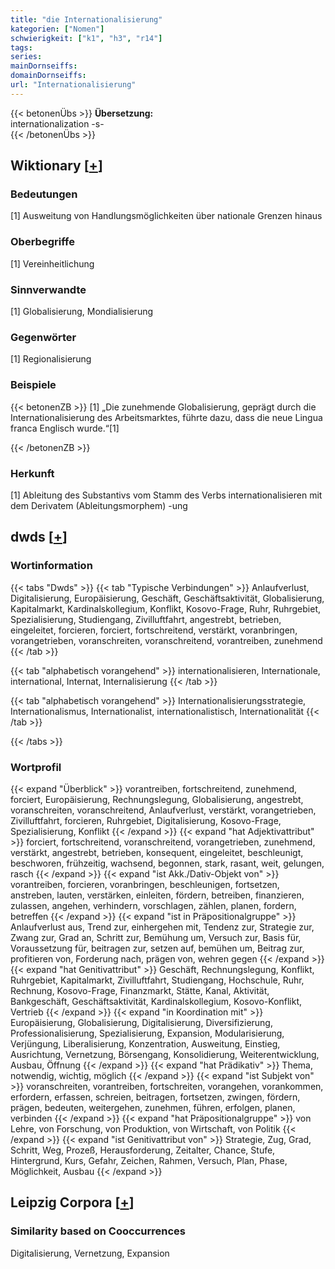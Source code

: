 ```yaml
---
title: "die Internationalisierung"
kategorien: ["Nomen"]
schwierigkeit: ["k1", "h3", "r14"]
tags:
series:
mainDornseiffs:
domainDornseiffs:
url: "Internationalisierung"
---
```


{{< betonenÜbs >}}
**Übersetzung:**  
internationalization -s-  
{{< /betonenÜbs >}}

## Wiktionary [[+](https://de.wiktionary.org/wiki/Internationalisierung)]

### Bedeutungen
[1] Ausweitung von Handlungsmöglichkeiten über nationale Grenzen hinaus  

### Oberbegriffe
[1] Vereinheitlichung  

### Sinnverwandte
[1] Globalisierung, Mondialisierung  

### Gegenwörter
[1] Regionalisierung  

### Beispiele
{{< betonenZB >}}
[1] „Die zunehmende Globalisierung, geprägt durch die Internationalisierung des Arbeitsmarktes, führte dazu, dass die neue Lingua franca Englisch wurde.“[1]  

{{< /betonenZB >}}
### Herkunft
[1] Ableitung des Substantivs vom Stamm des Verbs internationalisieren mit dem Derivatem (Ableitungsmorphem) -ung  



## dwds [[+](https://www.dwds.de/wb/Internationalisierung)]

### Wortinformation
{{< tabs "Dwds" >}}
{{< tab "Typische Verbindungen" >}}
Anlaufverlust, Digitalisierung, Europäisierung, Geschäft, Geschäftsaktivität, Globalisierung, Kapitalmarkt, Kardinalskollegium, Konflikt, Kosovo-Frage, Ruhr, Ruhrgebiet, Spezialisierung, Studiengang, Zivilluftfahrt, angestrebt, betrieben, eingeleitet, forcieren, forciert, fortschreitend, verstärkt, voranbringen, vorangetrieben, voranschreiten, voranschreitend, vorantreiben, zunehmend
{{< /tab >}}

{{< tab "alphabetisch vorangehend" >}}
internationalisieren, Internationale, international, Internat, Internalisierung
{{< /tab >}}

{{< tab "alphabetisch vorangehend" >}}
Internationalisierungsstrategie, Internationalismus, Internationalist, internationalistisch, Internationalität
{{< /tab >}}

{{< /tabs >}}

### Wortprofil
{{< expand "Überblick" >}} vorantreiben, fortschreitend, zunehmend, forciert, Europäisierung, Rechnungslegung, Globalisierung, angestrebt, voranschreiten, voranschreitend, Anlaufverlust, verstärkt, vorangetrieben, Zivilluftfahrt, forcieren, Ruhrgebiet, Digitalisierung, Kosovo-Frage, Spezialisierung, Konflikt {{< /expand >}}
{{< expand "hat Adjektivattribut" >}} forciert, fortschreitend, voranschreitend, vorangetrieben, zunehmend, verstärkt, angestrebt, betrieben, konsequent, eingeleitet, beschleunigt, beschworen, frühzeitig, wachsend, begonnen, stark, rasant, weit, gelungen, rasch {{< /expand >}}
{{< expand "ist Akk./Dativ-Objekt von" >}} vorantreiben, forcieren, voranbringen, beschleunigen, fortsetzen, anstreben, lauten, verstärken, einleiten, fördern, betreiben, finanzieren, zulassen, angehen, verhindern, vorschlagen, zählen, planen, fordern, betreffen {{< /expand >}}
{{< expand "ist in Präpositionalgruppe" >}} Anlaufverlust aus, Trend zur, einhergehen mit, Tendenz zur, Strategie zur, Zwang zur, Grad an, Schritt zur, Bemühung um, Versuch zur, Basis für, Voraussetzung für, beitragen zur, setzen auf, bemühen um, Beitrag zur, profitieren von, Forderung nach, prägen von, wehren gegen {{< /expand >}}
{{< expand "hat Genitivattribut" >}} Geschäft, Rechnungslegung, Konflikt, Ruhrgebiet, Kapitalmarkt, Zivilluftfahrt, Studiengang, Hochschule, Ruhr, Rechnung, Kosovo-Frage, Finanzmarkt, Stätte, Kanal, Aktivität, Bankgeschäft, Geschäftsaktivität, Kardinalskollegium, Kosovo-Konflikt, Vertrieb {{< /expand >}}
{{< expand "in Koordination mit" >}} Europäisierung, Globalisierung, Digitalisierung, Diversifizierung, Professionalisierung, Spezialisierung, Expansion, Modularisierung, Verjüngung, Liberalisierung, Konzentration, Ausweitung, Einstieg, Ausrichtung, Vernetzung, Börsengang, Konsolidierung, Weiterentwicklung, Ausbau, Öffnung {{< /expand >}}
{{< expand "hat Prädikativ" >}} Thema, notwendig, wichtig, möglich {{< /expand >}}
{{< expand "ist Subjekt von" >}} voranschreiten, vorantreiben, fortschreiten, vorangehen, vorankommen, erfordern, erfassen, schreien, beitragen, fortsetzen, zwingen, fördern, prägen, bedeuten, weitergehen, zunehmen, führen, erfolgen, planen, verbinden {{< /expand >}}
{{< expand "hat Präpositionalgruppe" >}} von Lehre, von Forschung, von Produktion, von Wirtschaft, von Politik {{< /expand >}}
{{< expand "ist Genitivattribut von" >}} Strategie, Zug, Grad, Schritt, Weg, Prozeß, Herausforderung, Zeitalter, Chance, Stufe, Hintergrund, Kurs, Gefahr, Zeichen, Rahmen, Versuch, Plan, Phase, Möglichkeit, Ausbau {{< /expand >}}

## Leipzig Corpora [[+](https://corpora.uni-leipzig.de/en/res?word=Internationalisierung&corpusId=deu_newscrawl-public_2018)]


### Similarity based on Cooccurrences
Digitalisierung, Vernetzung, Expansion

